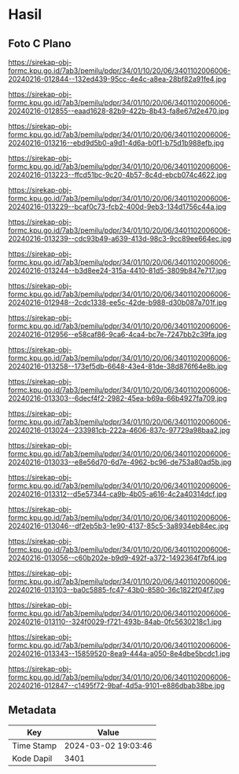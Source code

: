 # Hasil

## Foto C Plano

https://sirekap-obj-formc.kpu.go.id/7ab3/pemilu/pdpr/34/01/10/20/06/3401102006006-20240216-012844--132ed439-95cc-4e4c-a8ea-28bf82a91fe4.jpg

https://sirekap-obj-formc.kpu.go.id/7ab3/pemilu/pdpr/34/01/10/20/06/3401102006006-20240216-012855--eaad1628-82b9-422b-8b43-fa8e67d2e470.jpg

https://sirekap-obj-formc.kpu.go.id/7ab3/pemilu/pdpr/34/01/10/20/06/3401102006006-20240216-013216--ebd9d5b0-a9d1-4d6a-b0f1-b75d1b988efb.jpg

https://sirekap-obj-formc.kpu.go.id/7ab3/pemilu/pdpr/34/01/10/20/06/3401102006006-20240216-013223--ffcd51bc-9c20-4b57-8c4d-ebcb074c4622.jpg

https://sirekap-obj-formc.kpu.go.id/7ab3/pemilu/pdpr/34/01/10/20/06/3401102006006-20240216-013229--bcaf0c73-fcb2-400d-9eb3-134d1756c44a.jpg

https://sirekap-obj-formc.kpu.go.id/7ab3/pemilu/pdpr/34/01/10/20/06/3401102006006-20240216-013239--cdc93b49-a639-413d-98c3-9cc89ee664ec.jpg

https://sirekap-obj-formc.kpu.go.id/7ab3/pemilu/pdpr/34/01/10/20/06/3401102006006-20240216-013244--b3d8ee24-315a-4410-81d5-3809b847e717.jpg

https://sirekap-obj-formc.kpu.go.id/7ab3/pemilu/pdpr/34/01/10/20/06/3401102006006-20240216-012948--2cdc1338-ee5c-42de-b988-d30b087a701f.jpg

https://sirekap-obj-formc.kpu.go.id/7ab3/pemilu/pdpr/34/01/10/20/06/3401102006006-20240216-012956--e58caf86-9ca6-4ca4-bc7e-7247bb2c39fa.jpg

https://sirekap-obj-formc.kpu.go.id/7ab3/pemilu/pdpr/34/01/10/20/06/3401102006006-20240216-013258--173ef5db-6648-43e4-81de-38d876f64e8b.jpg

https://sirekap-obj-formc.kpu.go.id/7ab3/pemilu/pdpr/34/01/10/20/06/3401102006006-20240216-013303--6decf4f2-2982-45ea-b69a-66b4927fa709.jpg

https://sirekap-obj-formc.kpu.go.id/7ab3/pemilu/pdpr/34/01/10/20/06/3401102006006-20240216-013024--233981cb-222a-4606-837c-97729a98baa2.jpg

https://sirekap-obj-formc.kpu.go.id/7ab3/pemilu/pdpr/34/01/10/20/06/3401102006006-20240216-013033--e8e56d70-6d7e-4962-bc96-de753a80ad5b.jpg

https://sirekap-obj-formc.kpu.go.id/7ab3/pemilu/pdpr/34/01/10/20/06/3401102006006-20240216-013312--d5e57344-ca9b-4b05-a616-4c2a40314dcf.jpg

https://sirekap-obj-formc.kpu.go.id/7ab3/pemilu/pdpr/34/01/10/20/06/3401102006006-20240216-013046--df2eb5b3-1e90-4137-85c5-3a8934eb84ec.jpg

https://sirekap-obj-formc.kpu.go.id/7ab3/pemilu/pdpr/34/01/10/20/06/3401102006006-20240216-013056--c60b202e-b9d9-492f-a372-1492364f7bf4.jpg

https://sirekap-obj-formc.kpu.go.id/7ab3/pemilu/pdpr/34/01/10/20/06/3401102006006-20240216-013103--ba0c5885-fc47-43b0-8580-36c1822f04f7.jpg

https://sirekap-obj-formc.kpu.go.id/7ab3/pemilu/pdpr/34/01/10/20/06/3401102006006-20240216-013110--324f0029-f721-493b-84ab-0fc5630218c1.jpg

https://sirekap-obj-formc.kpu.go.id/7ab3/pemilu/pdpr/34/01/10/20/06/3401102006006-20240216-013343--15859520-8ea9-444a-a050-8e4dbe5bcdc1.jpg

https://sirekap-obj-formc.kpu.go.id/7ab3/pemilu/pdpr/34/01/10/20/06/3401102006006-20240216-012847--c1495f72-9baf-4d5a-9101-e886dbab38be.jpg


## Metadata

| Key        | Value               |
| ---------- | ------------------- |
| Time Stamp | 2024-03-02 19:03:46 |
| Kode Dapil | 3401                |



